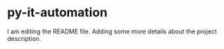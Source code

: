 # py-it-automation
I am editing the README file. Adding some more details about the project description.
